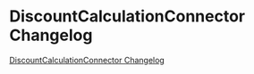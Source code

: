 # DiscountCalculationConnector Changelog

[DiscountCalculationConnector Changelog](https://github.com/spryker/DiscountCalculationConnector/releases)
